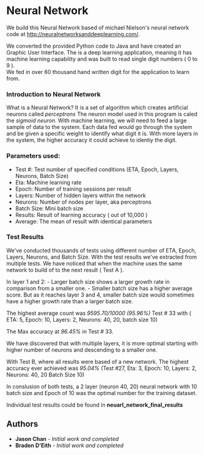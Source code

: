 # Neural Network

We build this Neural Network based of michael Nielson's neural network code at http://neuralnetworksanddeeplearning.com/.

We converted the provided Python code to Java and have created an Graphic User Interface.
The is a deep learning application, meaning it has machine learning capability and was built to read single digit numbers ( 0 to 9 ).  
We fed in over 60 thousand hand written digit for the application to learn from. 


### Introduction to Neural Network
What is a Neural Network? It is a set of algorithm which creates artificial neurons called *perceptrons*
The neuron model used in this program is caled the *sigmoid neuron*.
With machine learning, we will need to feed a large sample of data to the system.  Each data fed would
go through the system and be given a specific weight to identify what digit it is.
With more layers in the system, the higher accuracy it could achieve to identiy the digit.

### Parameters used:
* Test #:		Test number of specified conditions (ETA, Epoch, Layers, Neurons, Batch Size)
* Eta:			Machine learning rate
* Epoch:		Number of training sessions per result
* Layers:		Number of hidden layers within the network
* Neurons:		Number of nodes per layer, aka perceptrons
* Batch Size:	Mini batch size
* Results:		Result of learning accuracy ( out of 10,000 )
* Average:		The mean of result with identical parameters

### Test Results
We've conducted thousands of tests using different number of ETA, Epoch, Layers, Neurons, and Batch Size.
With the test results we've extracted from multiple tests.  We have noticed that when the machine uses the 
same network to build of to the next result ( Test A ).

In layer 1 and 2:
	- Larger batch size shows a larger growth rate in comparison from a smaller one.
	- Smaller batch size has a higher average score.
But as it reaches layer 3 and 4, smaller batch size would sometimes have a higher growth rate than a larger batch size.

The highest average count was *9595.70/10000 (95.96%)* Test # 33 with ( ETA: 5, Epoch: 10, Layers: 2, Neurons: 40, 20, batch size 10)

The Max accuracy  at *96.45%* in Test # 33.

We have discovered that with multiple layers, it is more optimal starting with higher number of neurons and descending to a smaller one.

With Test B, where all results were based of a new network.  The highest accuracy ever achieved was 
*95.04%* (Test #27, Eta: 3, Epoch: 10, Layers: 2, Neurons: 40, 20 Batch Size 10)

In conslusion of both tests,  a 2 layer (neuron 40, 20) neural network with 10 batch size and Epoch of 10 was the optimal number for the training dataset.

Individual test results could be found in **neuarl_network_final_results**

## Authors

* **Jason Chan** - *Initial work and completed*
* **Braden D'Eith** - *Initial work and completed*


